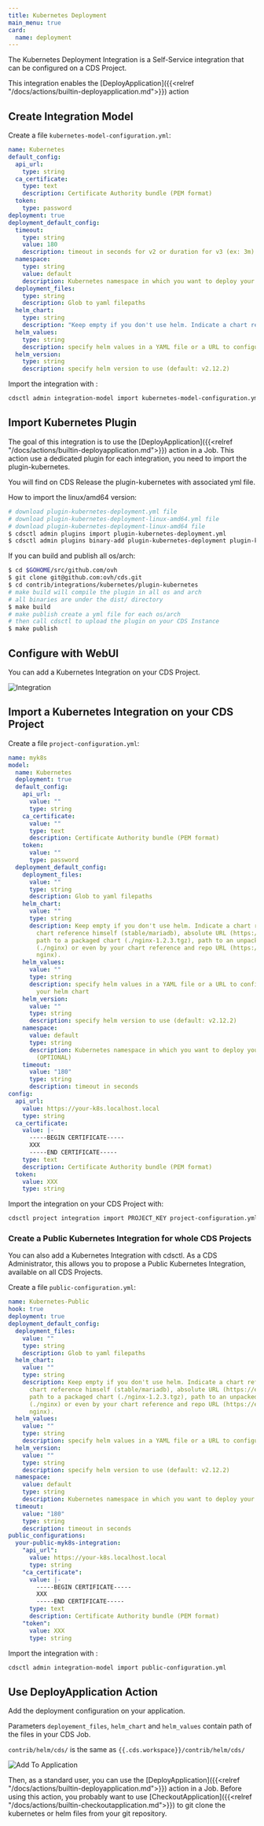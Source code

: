 ```yaml
---
title: Kubernetes Deployment
main_menu: true
card: 
  name: deployment
---
```



The Kubernetes Deployment Integration is a Self-Service integration that can be configured on a CDS Project.

This integration enables the [DeployApplication]({{<relref "/docs/actions/builtin-deployapplication.md">}}) action

## Create Integration Model

Create a file `kubernetes-model-configuration.yml`:

```yml
name: Kubernetes
default_config:
  api_url:
    type: string
  ca_certificate:
    type: text
    description: Certificate Authority bundle (PEM format)
  token:
    type: password
deployment: true
deployment_default_config:
  timeout:
    type: string
    value: 180
    description: timeout in seconds for v2 or duration for v3 (ex: 3m)
  namespace:
    type: string
    value: default
    description: Kubernetes namespace in which you want to deploy your components (OPTIONAL)
  deployment_files:
    type: string
    description: Glob to yaml filepaths
  helm_chart:
    type: string
    description: "Keep empty if you don't use helm. Indicate a chart reference by chart reference himself (stable/mariadb), absolute URL (https://example.com/charts/nginx-1.2.3.tgz), path to a packaged chart (./nginx-1.2.3.tgz), path to an unpacked chart directory (./nginx) or even by your chart reference and repo URL (https://example.com/charts/ nginx)."
  helm_values:
    type: string
    description: specify helm values in a YAML file or a URL to configure/override your helm chart
  helm_version:
    type: string
    description: specify helm version to use (default: v2.12.2)
```

Import the integration with :

```bash
cdsctl admin integration-model import kubernetes-model-configuration.yml
```

## Import Kubernetes Plugin

The goal of this integration is to use the [DeployApplication]({{<relref "/docs/actions/builtin-deployapplication.md">}}) action in a Job.
This action use a dedicated plugin for each integration, you need to import the plugin-kubernetes.

You will find on CDS Release the plugin-kubernetes with associated yml file.

How to import the linux/amd64 version:

```bash
# download plugin-kubernetes-deployment.yml file
# download plugin-kubernetes-deployment-linux-amd64.yml file
# download plugin-kubernetes-deployment-linux-amd64 file
$ cdsctl admin plugins import plugin-kubernetes-deployment.yml
$ cdsctl admin plugins binary-add plugin-kubernetes-deployment plugin-kubernetes-deployment-linux-amd64.yml plugin-kubernetes-deployment-linux-amd64
```

If you can build and publish all os/arch:

```bash
$ cd $GOHOME/src/github.com/ovh
$ git clone git@github.com:ovh/cds.git
$ cd contrib/integrations/kubernetes/plugin-kubernetes
# make build will compile the plugin in all os and arch
# all binaries are under the dist/ directory
$ make build
# make publish create a yml file for each os/arch
# then call cdsctl to upload the plugin on your CDS Instance
$ make publish
```

## Configure with WebUI

You can add a Kubernetes Integration on your CDS Project.

![Integration](../images/kubernetes-integration-webui.png)

## Import a Kubernetes Integration on your CDS Project

Create a file `project-configuration.yml`:

```yml
name: myk8s
model:
  name: Kubernetes
  deployment: true
  default_config:
    api_url:
      value: ""
      type: string
    ca_certificate:
      value: ""
      type: text
      description: Certificate Authority bundle (PEM format)
    token:
      value: ""
      type: password
  deployment_default_config:
    deployment_files:
      value: ""
      type: string
      description: Glob to yaml filepaths
    helm_chart:
      value: ""
      type: string
      description: Keep empty if you don't use helm. Indicate a chart reference by
        chart reference himself (stable/mariadb), absolute URL (https://example.com/charts/nginx-1.2.3.tgz),
        path to a packaged chart (./nginx-1.2.3.tgz), path to an unpacked chart directory
        (./nginx) or even by your chart reference and repo URL (https://example.com/charts/
        nginx).
    helm_values:
      value: ""
      type: string
      description: specify helm values in a YAML file or a URL to configure/override
        your helm chart
    helm_version:
      value: ""
      type: string
      description: specify helm version to use (default: v2.12.2)
    namespace:
      value: default
      type: string
      description: Kubernetes namespace in which you want to deploy your components
        (OPTIONAL)
    timeout:
      value: "180"
      type: string
      description: timeout in seconds
config:
  api_url:
    value: https://your-k8s.localhost.local
    type: string
  ca_certificate:
    value: |-
      -----BEGIN CERTIFICATE-----
      XXX
      -----END CERTIFICATE-----
    type: text
    description: Certificate Authority bundle (PEM format)
  token:
    value: XXX
    type: string
```

Import the integration on your CDS Project with:

```bash
cdsctl project integration import PROJECT_KEY project-configuration.yml
```

### Create a Public Kubernetes Integration for whole CDS Projects

You can also add a Kubernetes Integration with cdsctl. As a CDS Administrator,
this allows you to propose a Public Kubernetes Integration, available on all CDS Projects.

Create a file `public-configuration.yml`:

```yml
name: Kubernetes-Public
hook: true
deployment: true
deployment_default_config:
  deployment_files:
    value: ""
    type: string
    description: Glob to yaml filepaths
  helm_chart:
    value: ""
    type: string
    description: Keep empty if you don't use helm. Indicate a chart reference by
      chart reference himself (stable/mariadb), absolute URL (https://example.com/charts/nginx-1.2.3.tgz),
      path to a packaged chart (./nginx-1.2.3.tgz), path to an unpacked chart directory
      (./nginx) or even by your chart reference and repo URL (https://example.com/charts/
      nginx).
  helm_values:
    value: ""
    type: string
    description: specify helm values in a YAML file or a URL to configure/override your helm chart
  helm_version:
    value: ""
    type: string
    description: specify helm version to use (default: v2.12.2)
  namespace:
    value: default
    type: string
    description: Kubernetes namespace in which you want to deploy your components (OPTIONAL)
  timeout:
    value: "180"
    type: string
    description: timeout in seconds
public_configurations:
  your-public-myk8s-integration:
    "api_url":
      value: https://your-k8s.localhost.local
      type: string
    "ca_certificate":
      value: |-
        -----BEGIN CERTIFICATE-----
        XXX
        -----END CERTIFICATE-----
      type: text
      description: Certificate Authority bundle (PEM format)
    "token":
      value: XXX
      type: string
```

Import the integration with :

```bash
cdsctl admin integration-model import public-configuration.yml
```

## Use DeployApplication Action

Add the deployment configuration on your application.

Parameters `deployement_files`, `helm_chart` and `helm_values` contain
path of the files in your CDS Job.

`contrib/helm/cds/` is the same as `{{.cds.workspace}}/contrib/helm/cds/`

![Add To Application](../images/link_kubernetes_to_application.png)

Then, as a standard user, you can use the [DeployApplication]({{<relref "/docs/actions/builtin-deployapplication.md">}}) action in a Job.
Before using this action, you probably want to use [CheckoutApplication]({{<relref "/docs/actions/builtin-checkoutapplication.md">}}) to git clone the kubernetes or helm files from your git repository.
